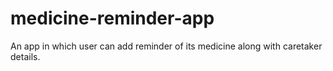 # medicine-reminder-app
An app in which user can add reminder of its medicine along with caretaker details.
